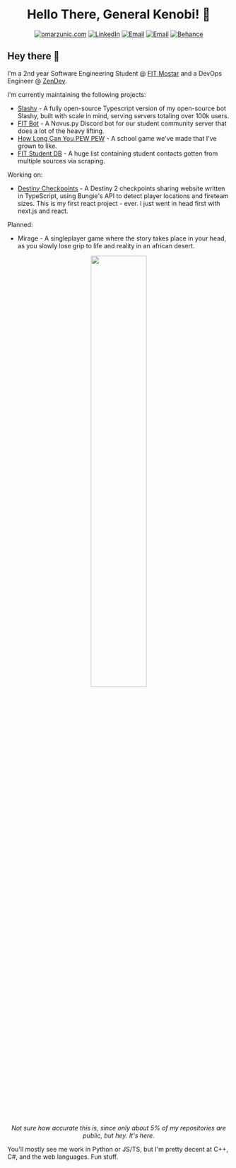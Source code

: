 <h1 align="center"> Hello There, General Kenobi! 👋 </h1>
<p align="center">
    <a href="https://omarzunic.com"><img
            src="https://img.shields.io/badge/-OMARZUNIC.COM-161616?style=for-the-badge&amp;logoColor=white"
            alt="omarzunic.com"></a>
    <a href="https://www.linkedin.com/in/omznc/"><img
            src="https://img.shields.io/badge/LinkedIn-0077B5?style=for-the-badge&logo=linkedin&logoColor=white"
            alt="LinkedIn"></a>
    <a href="mailto:hello@omarzunic.com"><img
            src="https://img.shields.io/badge/-EMAIL-D14836?style=for-the-badge&amp;logo=gmail&amp;logoColor=white"
            alt="Email"></a>
    <a href="https://discord.io/FITMostar"><img
            src="https://img.shields.io/badge/-DISCORD-7289DA?style=for-the-badge&amp;logo=discord&amp;logoColor=white"
            alt="Email"></a>
    <a href="https://www.behance.net/omznc"><img
            src="https://img.shields.io/badge/-BEHANCE-1769FF?style=for-the-badge&amp;logo=behance&amp;logoColor=white"
            alt="Behance"></a>
    
</p>

## Hey there 👋
I'm a 2nd year Software Engineering Student @ [FIT Mostar](https://fit.ba/) and a DevOps Engineer @ [ZenDev](https://www.zendev.se/en).

I'm currently maintaining the following projects:
 - [Slashy](https://github.com/omznc/slashy) - A fully open-source Typescript version of my open-source bot Slashy, built with scale in mind, serving servers totaling over 100k users.
 - [FIT Bot](https://github.com/omznc/discord-fit-bot) - A Novus.py Discord bot for our student community server that does a lot of the heavy lifting.
 - [How Long Can You PEW PEW](https://github.com/FIT-Computer-Graphics/HowLongCanYouPewPew/) - A school game we've made that I've grown to like.
 - [FIT Student DB](https://docs.google.com/spreadsheets/d/1GeoqfhlyQGjoYnWZ8PPCjwd4IdRmytE6IEkuBmV4KG4/edit#gid=1009813713) - A huge list containing student contacts gotten from multiple sources via scraping.

Working on:
 - [Destiny Checkpoints](https://checkpointee.imkez.com/) - A Destiny 2 checkpoints sharing website written in TypeScript, using Bungie's API to detect player locations and fireteam sizes. This is my first react project - ever. I just went in head first with next.js and react.

Planned:
 - Mirage - A singleplayer game where the story takes place in your head, as you slowly lose grip to life and reality in an african desert.

<p align="center">
<p float="left" align="center">
<a href="https://omarzunic.com"><img src="https://github-readme-stats.vercel.app/api?username=omznc&show_icons=true&theme=dark" width="50%"></a>
</p>
<p align="center"><em>Not sure how accurate this is, since only about 5% of my repositories are public, but hey. It's here.</em></p>


You'll mostly see me work in Python or JS/TS, but I'm pretty decent at C++, C#, and the web languages. Fun stuff.
